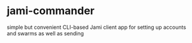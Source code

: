 # jami-commander
simple but convenient CLI-based Jami client app for setting up accounts and swarms as well as sending
